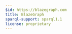 ```yaml
---
$id: https://blazegraph.com
title: BlazeGraph
sparql-support: sparql1.1
license: proprietary
---
```

